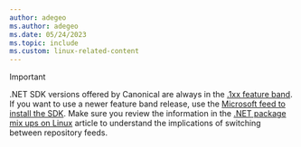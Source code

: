 ```yaml
---
author: adegeo
ms.author: adegeo
ms.date: 05/24/2023
ms.topic: include
ms.custom: linux-related-content
---
```


> [!IMPORTANT]
> .NET SDK versions offered by Canonical are always in the [.1xx feature band](../../versions/index.md#versioning-details). If you want to use a newer feature band release, use the [Microsoft feed to install the SDK](../linux-ubuntu.md#register-the-microsoft-package-repository). Make sure you review the information in the [.NET package mix ups on Linux](../linux-package-mixup.md?pivots=os-linux-ubuntu#whats-going-on) article to understand the implications of switching between repository feeds.
